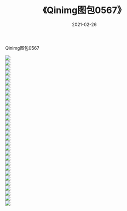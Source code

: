 ﻿---
layout: post
title:  《Qinimg图包0567》
date:   2021-02-26
img: http://imgx.orgx.ga/Qinimg图包/Qinimg图包0567/000.jpg
categories: [美女, 清纯, 唯美]
---

Qinimg图包0567

 ![](http://imgx.orgx.ga/Qinimg图包/Qinimg图包0567/001.jpg) <br>![](http://imgx.orgx.ga/Qinimg图包/Qinimg图包0567/002.jpg) <br>![](http://imgx.orgx.ga/Qinimg图包/Qinimg图包0567/003.jpg) <br>![](http://imgx.orgx.ga/Qinimg图包/Qinimg图包0567/004.jpg) <br>![](http://imgx.orgx.ga/Qinimg图包/Qinimg图包0567/005.jpg) <br>![](http://imgx.orgx.ga/Qinimg图包/Qinimg图包0567/006.jpg) <br>![](http://imgx.orgx.ga/Qinimg图包/Qinimg图包0567/007.jpg) <br>![](http://imgx.orgx.ga/Qinimg图包/Qinimg图包0567/008.jpg) <br>![](http://imgx.orgx.ga/Qinimg图包/Qinimg图包0567/009.jpg) <br>![](http://imgx.orgx.ga/Qinimg图包/Qinimg图包0567/010.jpg) <br>![](http://imgx.orgx.ga/Qinimg图包/Qinimg图包0567/011.jpg) <br>![](http://imgx.orgx.ga/Qinimg图包/Qinimg图包0567/012.jpg) <br>![](http://imgx.orgx.ga/Qinimg图包/Qinimg图包0567/013.jpg) <br>![](http://imgx.orgx.ga/Qinimg图包/Qinimg图包0567/014.jpg) <br>![](http://imgx.orgx.ga/Qinimg图包/Qinimg图包0567/015.jpg) <br>![](http://imgx.orgx.ga/Qinimg图包/Qinimg图包0567/016.jpg) <br>![](http://imgx.orgx.ga/Qinimg图包/Qinimg图包0567/017.jpg) <br>![](http://imgx.orgx.ga/Qinimg图包/Qinimg图包0567/018.jpg) <br>![](http://imgx.orgx.ga/Qinimg图包/Qinimg图包0567/019.jpg) <br>![](http://imgx.orgx.ga/Qinimg图包/Qinimg图包0567/020.jpg) <br>![](http://imgx.orgx.ga/Qinimg图包/Qinimg图包0567/021.jpg) <br>![](http://imgx.orgx.ga/Qinimg图包/Qinimg图包0567/022.jpg) <br>![](http://imgx.orgx.ga/Qinimg图包/Qinimg图包0567/023.jpg) <br>![](http://imgx.orgx.ga/Qinimg图包/Qinimg图包0567/024.jpg) <br>![](http://imgx.orgx.ga/Qinimg图包/Qinimg图包0567/025.jpg) <br>![](http://imgx.orgx.ga/Qinimg图包/Qinimg图包0567/026.jpg) <br>![](http://imgx.orgx.ga/Qinimg图包/Qinimg图包0567/027.jpg) <br>![](http://imgx.orgx.ga/Qinimg图包/Qinimg图包0567/028.jpg) <br>![](http://imgx.orgx.ga/Qinimg图包/Qinimg图包0567/029.jpg) <br>![](http://imgx.orgx.ga/Qinimg图包/Qinimg图包0567/030.jpg) <br>